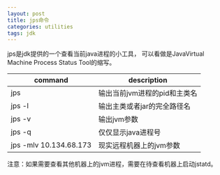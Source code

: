 ```yaml
---
layout: post
title: jps命令
categories: utilities
tags: jdk
---
```

jps是jdk提供的一个查看当前java进程的小工具， 可以看做是JavaVirtual Machine Process Status Tool的缩写。

| command | description |
|--|--|
| jps | 输出当前jvm进程的pid和主类名 |
| jps -l | 输出主类或者jar的完全路径名 |
| jps -v | 输出jvm参数 |
| jps -q | 仅仅显示java进程号 |
| jps -mlv 10.134.68.173 | 现实远程机器上的jvm参数 |
注意：如果需要查看其他机器上的jvm进程，需要在待查看机器上启动jstatd。